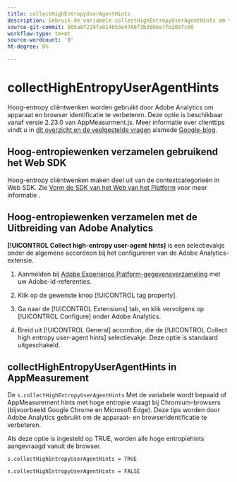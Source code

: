 ```yaml
---
title: collectHighEntropyUserAgentHints
description: Gebruik de variabele collectHighEntropyUserAgentHints om te bepalen of Adobe hoge entropiewenken bij Chromium browsers (bijvoorbeeld Google Chrome en Microsoft Edge) zal vragen.
source-git-commit: 885a8f229fa814053e4766f3b38b6e7fb209fc00
workflow-type: tm+mt
source-wordcount: '0'
ht-degree: 0%

---
```



# collectHighEntropyUserAgentHints

Hoog-entropy cliëntwenken worden gebruikt door Adobe Analytics om apparaat en browser identificatie te verbeteren. Deze optie is beschikbaar vanaf versie 2.23.0 van AppMeasurment.js. Meer informatie over clienttips vindt u in [dit overzicht en de veelgestelde vragen](/help/technotes/client-hints.md) alsmede [Google-blog](https://web.dev/user-agent-client-hints/).

## Hoog-entropiewenken verzamelen gebruikend het Web SDK

Hoog-entropy cliëntwenken maken deel uit van de contextcategorieën in Web SDK. Zie [Vorm de SDK van het Web van het Platform](https://experienceleague.adobe.com/docs/experience-platform/edge/fundamentals/configuring-the-sdk.html?lang=en) voor meer informatie .

## Hoog-entropiewenken verzamelen met de Uitbreiding van Adobe Analytics

**[!UICONTROL Collect high-entropy user-agent hints]** is een selectievakje onder de algemene accordeon bij het configureren van de Adobe Analytics-extensie.

1. Aanmelden bij [Adobe Experience Platform-gegevensverzameling](https://experience.adobe.com/#/@adobepm/data-collection) met uw Adobe-id-referenties.

1. Klik op de gewenste knop [!UICONTROL tag property].

1. Ga naar de [!UICONTROL Extensions] tab, en klik vervolgens op [!UICONTROL Configure] onder Adobe Analytics.

1. Breid uit [!UICONTROL General] accordion, die de [!UICONTROL Collect high entropy user-agent hints] selectievakje. Deze optie is standaard uitgeschakeld.

## collectHighEntropyUserAgentHints in AppMeasurement

De `s.collectHighEntropyUserAgentHints` Met de variabele wordt bepaald of AppMeasurement hints met hoge entropie vraagt bij Chromium-browsers (bijvoorbeeld Google Chrome en Microsoft Edge). Deze tips worden door Adobe Analytics gebruikt om de apparaat- en browseridentificatie te verbeteren.

Als deze optie is ingesteld op TRUE, worden alle hoge entropiehints aangevraagd vanuit de browser.

`s.collectHighEntropyUserAgentHints = TRUE`

`s.collectHighEntropyUserAgentHints = FALSE`
